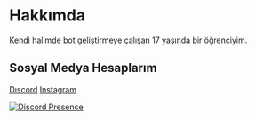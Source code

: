 
# Hakkımda

Kendi halimde bot geliştirmeye çalışan 17 yaşında bir öğrenciyim.

## Sosyal Medya Hesaplarım

[Dıscord](https://discord.com/users/411621794131476480)
[Instagram](https://instagram.com/mercyxrd)

[![Discord Presence](https://lanyard-profile-readme.vercel.app/api/:id)](https://discord.com/users/:id)
